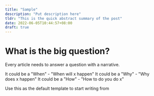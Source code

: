 ```yaml
---
title: "Sample"
description: "Put description here"
tldr: "This is the quick abstract summary of the post"
date: 2022-06-05T10:44:57+08:00
draft: true
---
```


# What is the big question?

Every article needs to answer a question with a narrative.

It could be a "When" - "When will x happen"
It could be a "Why" - "Why does x happen"
It could be a "How" - "How to do you do x"

Use this as the default template to start writing from
